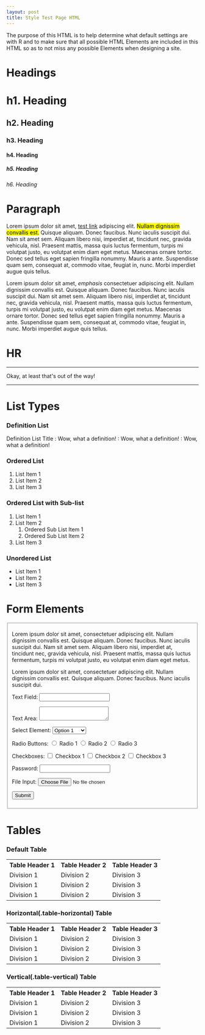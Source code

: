 ```yaml
---
layout: post
title: Style Test Page HTML
---
```



<p>The purpose of this HTML is to help determine what default settings are with R and to make sure that all possible HTML Elements are included in this HTML so as to not miss any possible Elements when designing a site.</p>


<h1>Headings</h1>

<h1>h1. Heading</h1>
<h2>h2. Heading</h2>
<h3>h3. Heading</h3>
<h4>h4. Heading</h4>
<h5>h5. Heading</h5>
<h6>h6. Heading</h6>


<h1>Paragraph</h1>

<p>Lorem ipsum dolor sit amet, <a href="/" title="test link">test link</a> adipiscing elit. <mark>Nullam dignissim convallis est.</mark> Quisque aliquam. Donec faucibus. Nunc iaculis suscipit dui. Nam sit amet sem. Aliquam libero nisi, imperdiet at, tincidunt nec, gravida vehicula, nisl. Praesent mattis, massa quis luctus fermentum, turpis mi volutpat justo, eu volutpat enim diam eget metus. Maecenas ornare tortor. Donec sed tellus eget sapien fringilla nonummy. Mauris a ante. Suspendisse quam sem, consequat at, commodo vitae, feugiat in, nunc. Morbi imperdiet augue quis tellus.</p>

<p>Lorem ipsum dolor sit amet, <em>emphasis</em> consectetuer adipiscing elit. Nullam dignissim convallis est. Quisque aliquam. Donec faucibus. Nunc iaculis suscipit dui. Nam sit amet sem. Aliquam libero nisi, imperdiet at, tincidunt nec, gravida vehicula, nisl. Praesent mattis, massa quis luctus fermentum, turpis mi volutpat justo, eu volutpat enim diam eget metus. Maecenas ornare tortor. Donec sed tellus eget sapien fringilla nonummy. Mauris a ante. Suspendisse quam sem, consequat at, commodo vitae, feugiat in, nunc. Morbi imperdiet augue quis tellus.</p>


<h1>HR</h1>

<hr/>
Okay, at least that's out of the way!
<hr/>

<h1>List Types</h1>

<h3>Definition List</h3>

Definition List Title
: Wow, what a definition!
: Wow, what a definition!
: Wow, what a definition!


<h3>Ordered List</h3>
<ol>
<li>List Item 1</li>
<li>List Item 2</li>
<li>List Item 3</li>
</ol>

<h3>Ordered List with Sub-list</h3>
<ol>
<li>List Item 1</li>
<li>List Item 2
<ol>
<li>Ordered Sub List Item 1</li>
<li>Ordered Sub List Item 2</li>
</ol></li>
<li>List Item 3</li>
</ol>

<h3>Unordered List</h3>
<ul>
<li>List Item 1</li>
<li>List Item 2</li>
<li>List Item 3</li>
</ul>

<h1>Form Elements</h1>

<fieldset>
<p>Lorem ipsum dolor sit amet, consectetuer adipiscing elit. Nullam dignissim convallis est. Quisque aliquam. Donec faucibus. Nunc iaculis suscipit dui. Nam sit amet sem. Aliquam libero nisi, imperdiet at, tincidunt nec, gravida vehicula, nisl. Praesent mattis, massa quis luctus fermentum, turpis mi volutpat justo, eu volutpat enim diam eget metus.</p>

<form>

<p>Lorem ipsum dolor sit amet, consectetuer adipiscing elit. Nullam dignissim convallis est. Quisque aliquam. Donec faucibus. Nunc iaculis suscipit dui.</p>

<p><label for="text_field">Text Field:</label>
<input id="text_field" type="text"></p>

<p><label for="text_area">Text Area:</label>
<textarea id="text_area"></textarea></p>

<p><label for="select_element">Select Element:</label>
<select name="select_element">
<optgroup label="Option Group 1">
<option value="1">Option 1</option>
<option value="2">Option 2</option>
<option value="3">Option 3</option>
</optgroup>
<optgroup label="Option Group 2">
<option value="1">Option 1</option>
<option value="2">Option 2</option>
<option value="3">Option 3</option>
</optgroup>
</select></p>

<p><label for="radio_buttons">Radio Buttons:</label>
<label>
<input class="radio" name="radio_button" value="radio_1" type="radio"> Radio 1
</label>
<label>
<input class="radio" name="radio_button" value="radio_2" type="radio"> Radio 2
</label>
<label>
<input class="radio" name="radio_button" value="radio_3" type="radio"> Radio 3
</label>
</p>

<p><label for="checkboxes">Checkboxes:</label>
<label>
<input class="checkbox" name="checkboxes" value="check_1" type="checkbox"> Checkbox 1
</label>
<label>
<input class="checkbox" name="checkboxes" value="check_2" type="checkbox"> Checkbox 2
</label>
<label>
<input class="checkbox" name="checkboxes" value="check_3" type="checkbox"> Checkbox 3
</label>
</p>

<p><label for="password">Password:</label>
<input class="password" name="password" type="password">
</p>

<p><label for="file">File Input:</label>
<input class="file" name="file" type="file">
</p>

<p><input value="Submit" type="submit"></p>
</form>
</fieldset>


<h1>Tables</h1>

<h3>Default Table</h3>
<table>
<tbody><tr>
<th>Table Header 1</th><th>Table Header 2</th><th>Table Header 3</th>
</tr>
<tr>
<td>Division 1</td><td>Division 2</td><td>Division 3</td>
</tr>
<tr class="even">
<td>Division 1</td><td>Division 2</td><td>Division 3</td>
</tr>
<tr>
<td>Division 1</td><td>Division 2</td><td>Division 3</td>
</tr>
</tbody></table>

<h3>Horizontal(.table-horizontal) Table</h3>
<table class="table-horizontal">
<tbody><tr>
<th>Table Header 1</th><th>Table Header 2</th><th>Table Header 3</th>
</tr>
<tr>
<td>Division 1</td><td>Division 2</td><td>Division 3</td>
</tr>
<tr class="even">
<td>Division 1</td><td>Division 2</td><td>Division 3</td>
</tr>
<tr>
<td>Division 1</td><td>Division 2</td><td>Division 3</td>
</tr>
</tbody></table>

<h3>Vertical(.table-vertical) Table</h3>
<table class="table-vertical">
<tbody><tr>
<th>Table Header 1</th><th>Table Header 2</th><th>Table Header 3</th>
</tr>
<tr>
<td>Division 1</td><td>Division 2</td><td>Division 3</td>
</tr>
<tr class="even">
<td>Division 1</td><td>Division 2</td><td>Division 3</td>
</tr>
<tr>
<td>Division 1</td><td>Division 2</td><td>Division 3</td>
</tr>
</tbody></table>
